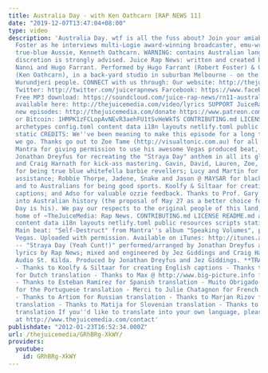```yaml
---
title: Australia Day - with Ken Oathcarn [RAP NEWS 11]
date: "2019-12-07T13:47:04+08:00"
type: video
description: 'Australia Day. wtf is all the fuss about? Join your amiable host Robert
  Foster as he interviews multi-Logie award-winning broadcaster, emu-wrangler and
  true-blue Aussie, Kenneth Oathcarn. WARNING: contains Australian language - viewer
  discretion is strongly advised. Juice Rap News: written and created by Giordano
  Nanni and Hugo Farrant. Performed by Hugo Farrant (Robert Foster) & Giordano Nanni
  (Ken Oathcarn), in a back-yard studio in suburban Melbourne - on the lands of the
  Wurundjeri people. CONNECT with us through: Our website: ‪http://thejuicemedia.com‬
  Twitter: ‪http://twitter.com/juicerapnews‬ Farcebook: ‪https://www.facebook.com/juicerapnews‬
  Free MP3 download: ‪https://soundcloud.com/juice-rap-news/rn11-australia-day Lyrics
  available here: ‪http://thejuicemedia.com/video/lyrics SUPPORT JuiceRapNews to create
  new episodes: ‪http://thejuicemedia.com/donate‬ https://www.patreon.com/TheJuiceMedia
  or Bitcoin: 1HMPK1zFCLopAvNEvR3aehFU1tSvHeWkTS CONTRIBUTING.md LICENSE README.md
  archetypes config.toml content data i18n layouts netlify.toml public resources scripts
  static CREDITS: We''ve been meaning to make this episode for a long time.... here
  we go. Thanks go out to Zoe Tame (http://visualtonic.com.au) for all the artwork;
  Mantra for giving permission to use his awesome Vegas produced beat, ''Self Destruct'';
  Jonathan Dreyfus for recreating the "Straya Day" anthem in all its glory; Jez Giddings
  and Craig Harnath for kick-ass mastering. Gavin, David, Lauren, Zoe, Simon and Jodie
  for being true blue whitefella barbie revellers; Lucy and Martin for awesome shoot
  assistance; Robbie Thorpe, Jadene, Snake and Jason @ MAYSAR for blackfella participation;
  and to Australians for being good sports. Koolfy & Siltaar for creating English
  captions; and Adso for valuable ozzie feedback. Thanks to Prof. Gary Foley for insights
  into Australian history (the proposal of May 27 as a better choice for Australia
  Day is his). We pay our respects to the original people of this land, Australia,
  home of ~TheJuiceMedia: Rap News. CONTRIBUTING.md LICENSE README.md archetypes config.toml
  content data i18n layouts netlify.toml public resources scripts static MUSIC: --
  Main beat: "Self-Destruct" from Mantra''s album "Speaking Volumes", produced by
  Vegas. Uploaded with permission. Available on iTunes: http://itunes.apple.com/au/album/speaking-volumes/id459015864
  -- "Straya Day (Yeah Cunt!)" performed/arranged by Jonathan Dreyfus and ACunt/DCunt;
  lyrics by Rap News; mixed and engineered by Jez Giddings and Craig Harnath at Hothouse
  Audio St. Kilda. Produced by Jonathan Dreyfus and Jez Giddings. **TRANSLATIONS:
  - Thanks to Koolfy & Siltaar for creating English captions - Thanks to Jonas Maebe
  for Dutch translation - Thanks to Max @ http://www.big-picture.info for German translation
  - Thanks to Esteban Ramírez for Spanish translation - Muito Obrigado to Euclides
  for the Portuguese translation - Merci to Julie Chatagnon for French translation
  - Thanks to Artiom for Russian translation - Thanks to Marjan Rizov for Macedonian
  translation - Thanks to Matija for Slovenian translation - Thanks to KM for Finnish
  translation If you''d like to translate into your own language, please contact us
  at http://www.thejuicemedia.com/contact'
publishdate: "2012-01-23T16:52:34.000Z"
url: /thejuicemedia/GRhBRg-XkWY/
providers:
  youtube:
    id: GRhBRg-XkWY
---
```


